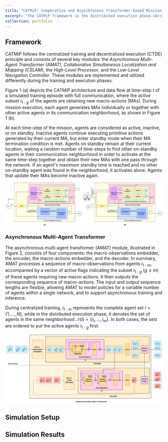 ```yaml
---
title: "CATMiP: Cooperative and Asynchronous Transformer-based Mission Planning for Heterogeneous Teams of Mobile Robots"
excerpt: "The CATMiP framework in the distributed execution phase.<br/><img src='/images/CATMiP(Distributed).png'>"
collection: portfolio
---
```


## Framework
CATMiP follows the centralized training and decentralized execution (CTDE) principle and consists of several key modules: the *Asynchronous Multi-Agent Transformer (AMAT)*, *Collaborative Simultaneous Localization and Mapping (CSLAM)*, the *High-Level Processor*, and the *Low-Level Navigation Controller*.
These modules are implemented and utilized differently during the training and execution phases.

Figure 1 (a) depicts the CATMiP architecture and data flow at time-step $t$ of a simulated training episode with full communication, where the *active* subset $i_{1:g}$ of the agents are obtaining new macro-actions (MAs). During mission execution, each agent generates MAs individually or together with other active agents in its communication neighborhood, as shown in Figure 1 (b).

At each time-step of the mission, agents are considered as active, inactive, or on standby. Inactive agents continue executing primitive actions generated by their current MA, but enter standby mode when their MA termination condition is met. Agents on standby remain at their current location, waiting a random number of time-steps to find other on-standby agents in their communication neighborhood in order to activate at the same time-step together and obtain their new MAs with one pass through the network. If an agent's maximum standby time is reached and no other on-standby agent was found in the neighborhood, it activates alone. Agents that update their MAs become inactive again.

![CATMiP in centralized training and distributed execution phases](/images/CATMiP.png "Figure 1 - (a) The centralized training workflow of the CATMiP framework in a simulated mission episode. (b) Implementation of the CATMiP framework on a single robot during the execution phase, where robots share mapping information and their embedded macro-observations to generate new actions in a distributed way.")

### Asynchronous Multi-Agent Transformer

The asynchronous multi-agent transformer (AMAT) module, illustrated in Figure 2, consists of four components: the macro-observations embedder, the encoder, the macro-actions embedder, and the decoder. In summary, AMAT processes a sequence of macro-observations from agents $i_{1:m}$, accompanied by a vector of active flags indicating the subset $i_{1:g}$ ($g \le m$) of these agents requiring new macro-actions. It then outputs the corresponding sequence of macro-actions. The input and output sequence lengths are flexible, allowing AMAT to model policies for a variable number of agents within a single network, and to support asynchronous training and inference.

During centralized training, $i_{1:m}$ represents the complete agent set $I=\{1,\dots,N\}$, while in the distributed execution phase, it denotes the set of agents in the same neighborhood $\mathcal{N}(i)=\{i_1,\dots,i_m\}$. In both cases, the sets are ordered to put the active agents $i_{1:g}$ first.

![Centralized training of AMAT](/images/AMAT(Centralized).png "Figure 2 - Centralized macro-action inference as a part of the training process of AMAT. During distributed execution, the broker robot receives macro-observation embeddings from connected agents and transmits the newly obtained MAs back to them.")

## Simulation Setup

## Simulation Results

